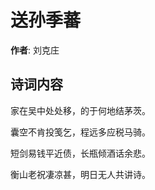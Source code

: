 # 送孙季蕃

**作者**: 刘克庄

## 诗词内容

家在吴中处处移，的于何地结茅茨。

囊空不肯投笺乞，程远多应税马骑。

短剑易钱平近债，长瓶倾酒话余悲。

衡山老祝凄凉甚，明日无人共讲诗。

